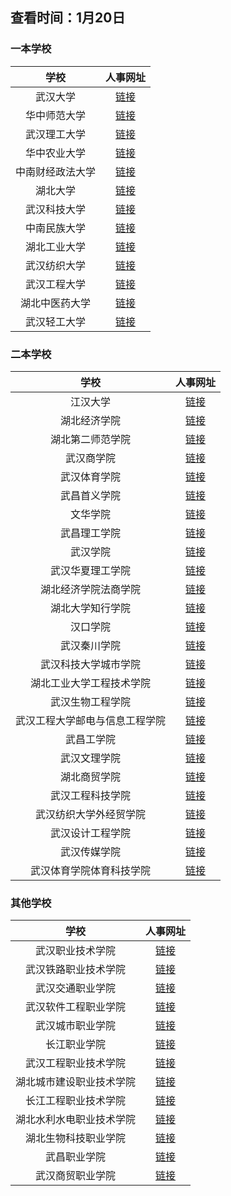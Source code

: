## 查看时间：1月20日
### 一本学校
| 学校 | 人事网址 |
|:------------:|:---------------:|
| 武汉大学 | [链接](http://hr.whu.edu.cn/gljqtgwzp/aztjs.htm) | 
| 华中师范大学 | [链接](http://hr.ccnu.edu.cn/rczp.htm)| 
| 武汉理工大学 | [链接](http://rshc.whut.edu.cn/rshc/home.jsp?id=2) | 
| 华中农业大学 | [链接](http://rs.hzau.edu.cn/zhaopin/product/recruit/post.jsp?FM_SYS_ID=hznydx) | 
| 中南财经政法大学 | [链接](http://rsb.zuel.edu.cn/1276/list1.htm) | 
| 湖北大学 | [链接](http://renshi.hubu.edu.cn/rczp.htm) |
| 武汉科技大学 | [链接](http://rsc.wust.edu.cn/224/list.htm) | 
| 中南民族大学 | [链接](https://www.scuec.edu.cn/zzrsb/rczp/rczp.htm) | 
| 湖北工业大学 | [链接](https://hr.hbut.edu.cn/rczp/jfxzgw.htm) | 
| 武汉纺织大学 | [链接](http://rsc.wtu.edu.cn/xwdt/zpxx.htm) | 
| 武汉工程大学 | [链接](https://rsc.wit.edu.cn/rczp.htm) | 
| 湖北中医药大学 | [链接](https://rsc.hbtcm.edu.cn/rczp.htm) | 
| 武汉轻工大学 | [链接](http://rsc.whpu.edu.cn/index/tzgg.htm) | 


### 二本学校
| 学校 | 人事网址 |
|:------------:|:---------------:|
| 江汉大学 | [链接](https://ieh.jhun.edu.cn/3105/list.htm) | 
| 湖北经济学院 | [链接](http://rsc.hbue.edu.cn/1342/list.htm) | 
| 湖北第二师范学院 | [链接](http://rsc.hue.edu.cn/11725/list.psp) |
| 武汉商学院 | [链接](https://www.wbu.edu.cn/2191/list.htm) |
| 武汉体育学院 | [链接](https://rsc.whsu.edu.cn/list.jsp?urltype=tree.TreeTempUrl&wbtreeid=1016) |
| 武昌首义学院 | [链接](http://rsc.wsyu.edu.cn/info/iIndex.jsp?cat_id=10898) | 
| 文华学院 | [链接](http://www.hustwenhua.net/jgsz/rlzyc_b_/zpxx.htm) | 
| 武昌理工学院 | [链接](http://rsc.wut.edu.cn/plus/list.php?tid=1) | 
| 武汉学院 | [链接](http://rs.whxy.edu.cn/rczp.htm) | 
| 武汉华夏理工学院 | [链接](http://www.hxut.edu.cn/plus/list.php?tid=1237) | 
| 湖北经济学院法商学院 | [链接](http://www.hbfs.edu.cn/6967/list.htm) | 
| 湖北大学知行学院 | [链接](http://rzb.hudazx.cn/rcyj.htm) |
| 汉口学院 | [链接](http://hr.hkxy.edu.cn/Hr/Zhaopinxinxi/) | 
| 武汉秦川学院 | [链接](http://rsc.qcuwh.cn/tzgg.htm) | 
| 武汉科技大学城市学院 | [链接](http://www.city.wust.edu.cn/rlzyc/rlzyc_zpxx/list/201.aspx) | 
| 湖北工业大学工程技术学院 |[链接](https://gcxy.hbut.edu.cn/gcjs_rlzyb/rczp.htm) | 
| 武汉生物工程学院 |[链接](http://rsc.whsw.cn/article/?article/?type=list&classid=4) | 
| 武汉工程大学邮电与信息工程学院 |[链接](http://www.witpt.edu.cn/search?s=%E4%BA%BA%E4%BA%8B) | 
| 武昌工学院 |[链接](http://rsc.wuit.cn/list.jsp?urltype=tree.TreeTempUrl&wbtreeid=1047) | 
| 武汉文理学院 |[链接](http://rsb.whwl.edu.cn/rczp.htm) | 
| 湖北商贸学院 |[链接](http://rs.hbc.edu.cn/rczp.htm) | 
| 武汉工程科技学院 |[链接](http://rsc.wuhues.com/ckgd_rczp.htm) | 
| 武汉纺织大学外经贸学院 | [链接](http://www.whcibe.com/szdw/cpyc.htm) | 
| 武汉设计工程学院 |[链接](http://www.wids.edu.cn/index.php/list/14.html) | 
| 武汉传媒学院 |[链接](http://www.whmc.edu.cn/rsc/rsc_rczp/list-201.aspx) | 
| 武汉体育学院体育科技学院 |[链接](https://kjxy.whsu.edu.cn/tzgg.htm) | 


### 其他学校
| 学校 | 人事网址 | 
|:------------:|:---------------:|
| 武汉职业技术学院 | [链接](https://rsc.wtc.edu.cn/2542/list.htm) | 
| 武汉铁路职业技术学院 | [链接](https://rsc.wru.edu.cn/rczp/rczp.htm) |
| 武汉交通职业学院 | [链接](https://recjs.whtcc.edu.cn/ejlby.jsp?urltype=tree.TreeTempUrl&wbtreeid=1018) | 
| 武汉软件工程职业学院 | [链接](http://rsc.whvcse.edu.cn/rcyj.htm) |
| 武汉城市职业学院 | [链接](http://rs.whcvc.edu.cn/1929/list.htm) | 
| 长江职业学院 | [链接](http://rsc.cjxy.edu.cn/rcyj.htm) | 
| 武汉工程职业技术学院 | [链接](https://xxgk.wgxy.net/25105/) | 
| 湖北城市建设职业技术学院 | [链接](https://www.hbucvc.edu.cn/xxgk/rsszxx.htm) | 
| 长江工程职业技术学院 | [链接](http://web.cj-edu.com.cn/rsc/ZClass_68.htm) | 
| 湖北水利水电职业技术学院 | [链接](http://www.hbsy.cn/rsc/gsgg.htm) |
| 湖北生物科技职业学院 | [链接](http://rsc.hbswkj.com/list.jsp?urltype=tree.TreeTempUrl&wbtreeid=1005) | 
| 武昌职业学院 | [链接](http://content.wczy.cn/Category_454/Index.aspx) |
| 武汉商贸职业学院 | [链接](http://rsc.whicu.com/RCYJ/) | 
